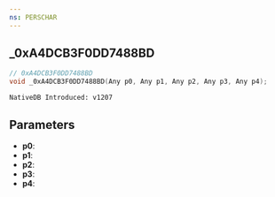 ```yaml
---
ns: PERSCHAR
---
```

## _0xA4DCB3F0DD7488BD

```c
// 0xA4DCB3F0DD7488BD
void _0xA4DCB3F0DD7488BD(Any p0, Any p1, Any p2, Any p3, Any p4);
```

```
NativeDB Introduced: v1207
```

## Parameters
* **p0**:
* **p1**:
* **p2**:
* **p3**:
* **p4**:
